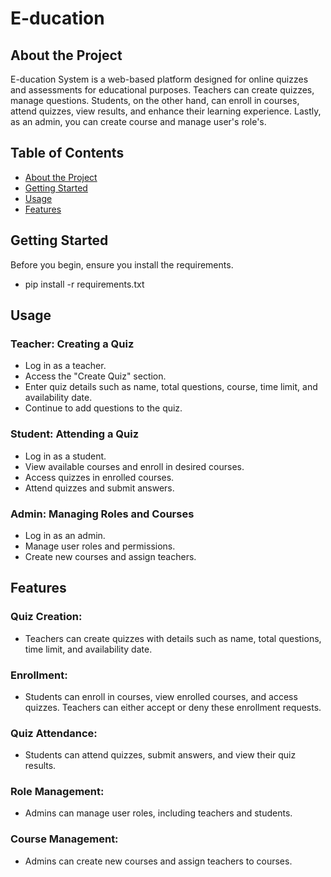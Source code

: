 # E-ducation

## About the Project

E-ducation System is a web-based platform designed for online quizzes and assessments for educational
purposes. Teachers can create quizzes, manage questions. Students, on the other hand,
can enroll in courses, attend quizzes, view results, and enhance their learning experience. Lastly, as an admin, you can
create course and manage user's role's.

## Table of Contents

- [About the Project](#about-the-project)
- [Getting Started](#getting-started)
- [Usage](#usage)
- [Features](#features)

## Getting Started

Before you begin, ensure you install the requirements.

- pip install -r requirements.txt

## Usage

### Teacher: Creating a Quiz

- Log in as a teacher.
- Access the "Create Quiz" section.
- Enter quiz details such as name, total questions, course, time limit, and availability date.
- Continue to add questions to the quiz.

### Student: Attending a Quiz

- Log in as a student.
- View available courses and enroll in desired courses.
- Access quizzes in enrolled courses.
- Attend quizzes and submit answers.

### Admin: Managing Roles and Courses

- Log in as an admin.
- Manage user roles and permissions.
- Create new courses and assign teachers.

## Features

### Quiz Creation:

- Teachers can create quizzes with details such as name, total questions, time limit, and availability date.

### Enrollment:

- Students can enroll in courses, view enrolled courses, and access quizzes. Teachers can either accept or deny these
  enrollment requests.

### Quiz Attendance:

- Students can attend quizzes, submit answers, and view their quiz results.

### Role Management:

- Admins can manage user roles, including teachers and students.

### Course Management:

- Admins can create new courses and assign teachers to courses.

